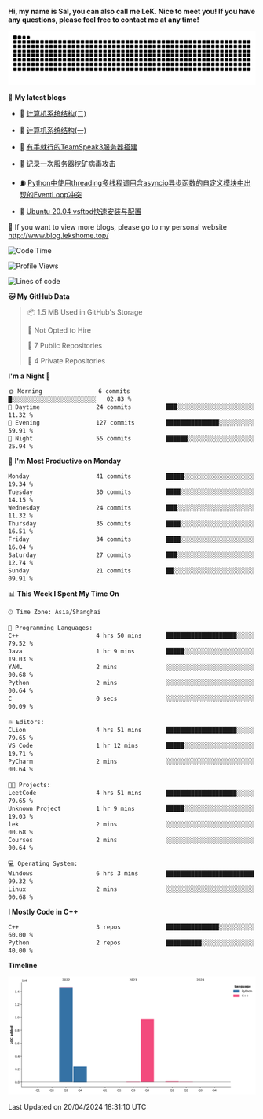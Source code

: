 **Hi, my name is Sal, you can also call me LeK. Nice to meet you! If you have any questions, please feel free to contact me at any time!**

![snake](https://raw.githubusercontent.com/LeKZzzz/LeKZzzz/output/github-contribution-grid-snake.svg)


👀 **My latest blogs**
<!-- BLOG-POST-LIST:START -->
- 🫣 [计算机系统结构&lpar;二&rpar;](http://www.blog.lekshome.top/2024/04/21/ji-suan-ji-xi-tong-jie-gou-er/) 

- 🧐 [计算机系统结构&lpar;一&rpar;](http://www.blog.lekshome.top/2024/04/07/ji-suan-ji-xi-tong-jie-gou-yi/) 

- 🤖 [有手就行的TeamSpeak3服务器搭建](http://www.blog.lekshome.top/2024/03/08/teamspeak3-fu-wu-qi-da-jian/) 

- 📝 [记录一次服务器挖矿病毒攻击](http://www.blog.lekshome.top/2024/03/08/ji-lu-yi-ci-fu-wu-qi-wa-kuang-bing-du-gong-ji/) 

- ⛽️ [Python中使用threading多线程调用含asyncio异步函数的自定义模块中出现的EventLoop冲突](http://www.blog.lekshome.top/2024/03/07/python-zhong-shi-yong-threading-duo-xian-cheng-diao-yong-han-asyncio-yi-bu-han-shu-de-zi-ding-yi-mo-kuai-zhong-chu-xian-de-eventloop-chong-tu/) 

- 🦣 [Ubuntu 20.04 vsftpd快速安装与配置](http://www.blog.lekshome.top/2024/03/07/ubuntu-20-04-vsftpd-kuai-su-an-zhuang-yu-pei-zhi/) 
<!-- BLOG-POST-LIST:END -->

🥰 If you want to view more blogs, please go to my personal website http://www.blog.lekshome.top/


<!--START_SECTION:waka-->
![Code Time](http://img.shields.io/badge/Code%20Time-208%20hrs%2050%20mins-blue)

![Profile Views](http://img.shields.io/badge/Profile%20Views-0-blue)

![Lines of code](https://img.shields.io/badge/From%20Hello%20World%20I%27ve%20Written-2.7%20million%20lines%20of%20code-blue)

**🐱 My GitHub Data** 

> 📦 1.5 MB Used in GitHub's Storage 
 > 
> 🚫 Not Opted to Hire
 > 
> 📜 7 Public Repositories 
 > 
> 🔑 4 Private Repositories 
 > 
**I'm a Night 🦉** 

```text
🌞 Morning                6 commits           █░░░░░░░░░░░░░░░░░░░░░░░░   02.83 % 
🌆 Daytime                24 commits          ███░░░░░░░░░░░░░░░░░░░░░░   11.32 % 
🌃 Evening                127 commits         ███████████████░░░░░░░░░░   59.91 % 
🌙 Night                  55 commits          ██████░░░░░░░░░░░░░░░░░░░   25.94 % 
```
📅 **I'm Most Productive on Monday** 

```text
Monday                   41 commits          █████░░░░░░░░░░░░░░░░░░░░   19.34 % 
Tuesday                  30 commits          ████░░░░░░░░░░░░░░░░░░░░░   14.15 % 
Wednesday                24 commits          ███░░░░░░░░░░░░░░░░░░░░░░   11.32 % 
Thursday                 35 commits          ████░░░░░░░░░░░░░░░░░░░░░   16.51 % 
Friday                   34 commits          ████░░░░░░░░░░░░░░░░░░░░░   16.04 % 
Saturday                 27 commits          ███░░░░░░░░░░░░░░░░░░░░░░   12.74 % 
Sunday                   21 commits          ██░░░░░░░░░░░░░░░░░░░░░░░   09.91 % 
```


📊 **This Week I Spent My Time On** 

```text
🕑︎ Time Zone: Asia/Shanghai

💬 Programming Languages: 
C++                      4 hrs 50 mins       ████████████████████░░░░░   79.52 % 
Java                     1 hr 9 mins         █████░░░░░░░░░░░░░░░░░░░░   19.03 % 
YAML                     2 mins              ░░░░░░░░░░░░░░░░░░░░░░░░░   00.68 % 
Python                   2 mins              ░░░░░░░░░░░░░░░░░░░░░░░░░   00.64 % 
C                        0 secs              ░░░░░░░░░░░░░░░░░░░░░░░░░   00.09 % 

🔥 Editors: 
CLion                    4 hrs 51 mins       ████████████████████░░░░░   79.65 % 
VS Code                  1 hr 12 mins        █████░░░░░░░░░░░░░░░░░░░░   19.71 % 
PyCharm                  2 mins              ░░░░░░░░░░░░░░░░░░░░░░░░░   00.64 % 

🐱‍💻 Projects: 
LeetCode                 4 hrs 51 mins       ████████████████████░░░░░   79.65 % 
Unknown Project          1 hr 9 mins         █████░░░░░░░░░░░░░░░░░░░░   19.03 % 
lek                      2 mins              ░░░░░░░░░░░░░░░░░░░░░░░░░   00.68 % 
Courses                  2 mins              ░░░░░░░░░░░░░░░░░░░░░░░░░   00.64 % 

💻 Operating System: 
Windows                  6 hrs 3 mins        █████████████████████████   99.32 % 
Linux                    2 mins              ░░░░░░░░░░░░░░░░░░░░░░░░░   00.68 % 
```

**I Mostly Code in C++** 

```text
C++                      3 repos             ███████████████░░░░░░░░░░   60.00 % 
Python                   2 repos             ██████████░░░░░░░░░░░░░░░   40.00 % 
```



**Timeline**

![Lines of Code chart](https://raw.githubusercontent.com/LeKZzzz/LeKZzzz/master/assets/bar_graph.png)


 Last Updated on 20/04/2024 18:31:10 UTC
<!--END_SECTION:waka-->
